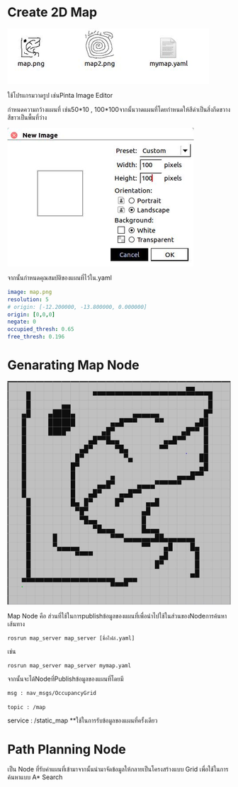 # Create 2D Map

![](/assets/mp1.jpg)

ใช้โปรแกรมวาดรูป เช่นPinta Image Editor

กำหนดความกว้างแผนที่ เช่น50\*10 , 100\*100จากนั้นวาดแผนที่โดยกำหนดให้สีดำเป็นสิ่งกีดขวาง สีขาวเป็นพื้นที่ว่าง

![](/assets/mp2.jpg)

จากนั้นกำหนดคุณสมบัติของแผนที่ไว้ใน.yaml

```yaml
image: map.png 
resolution: 5
# origin: [-12.200000, -13.800000, 0.000000]
origin: [0,0,0]
negate: 0
occupied_thresh: 0.65
free_thresh: 0.196
```

# Genarating Map Node

![](/assets/mp3.jpg)

Map Node คือ ส่วนที่ใช้ในการpublishข้อมูลของแผนที่เพื่อนำไปใช้ในส่วนของNodeการค้นหาเส้นทาง

```
rosrun map_server map_server [ชื่อไฟล์.yaml]
```

เช่น

```
rosrun map_server map_server mymap.yaml
```

จากนั้นจะได้Nodeที่Publishข้อมูลของแผนที่โดยมี

```
msg : nav_msgs/OccupancyGrid

topic : /map
```

service : /static\_map \*\*ใช้ในการรับข้อมูลของแผนที่ครั้งเดียว

# Path Planning Node

เป็น Node ที่รับค่าแผนที่เข้ามาจากนั้นนำมาจัดข้อมูลให้กลายเป็นโครงสร้างแบบ Grid เพื่อใช้ในการค้นหาแบบ A\* Search

